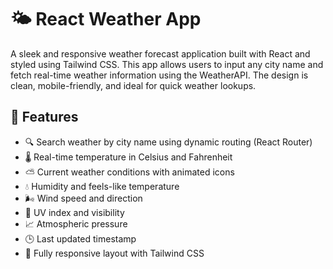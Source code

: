 # 🌤️ React Weather App

A sleek and responsive weather forecast application built with React and styled using Tailwind CSS. This app allows users to input any city name and fetch real-time weather information using the WeatherAPI. The design is clean, mobile-friendly, and ideal for quick weather lookups.

## 🚀 Features

- 🔍 Search weather by city name using dynamic routing (React Router)
- 🌡️ Real-time temperature in Celsius and Fahrenheit
- ⛅ Current weather conditions with animated icons
- 💧 Humidity and feels-like temperature
- 🌬️ Wind speed and direction
- 🔆 UV index and visibility
- 📈 Atmospheric pressure
- 🕒 Last updated timestamp
- 📱 Fully responsive layout with Tailwind CSS



